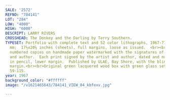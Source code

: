 ```yaml
---
SALE: '2572'
REFNO: "784141"
LOT: "284"
LOW: "4000"
HIGH: "6000"
DESCRIPT: LARRY RIVERS
CROSSHEAD: The Donkey and the Darling by Terry Southern.
TYPESET: Portfolio with complete text and 52 color lithographs, 1967-77.  445x525
  mm;  17½x20⅝ inches (sheets), full margins, loose as issued.  <br><br>One of 35
  numbered copies on handmade paper watermarked with the signatures of the artist
  and author.  Each print signed by the artist and author, dated and numbered XXII/XXXV
  in pencil, lower margin.  Published by ULAE, Bay Shore, with the blind stamp lower
  margin.<br><br>Original green lacquered wood box with green glass set into the cover.  Sparks
  59-115.
year: 1967
background_color: "#ffffff"
image: "/v1621465643/784141_VIEW_04_kbfexv.jpg"

---
```

